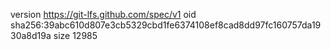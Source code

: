 version https://git-lfs.github.com/spec/v1
oid sha256:39abc610d807e3cb5329cbd1fe6374108ef8cad8dd97fc160757da1930a8d19a
size 12985
